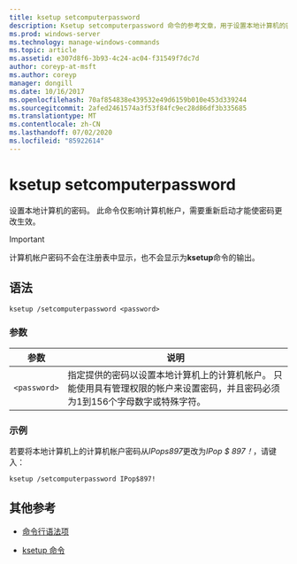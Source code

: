 ```yaml
---
title: ksetup setcomputerpassword
description: Ksetup setcomputerpassword 命令的参考文章，用于设置本地计算机的密码。
ms.prod: windows-server
ms.technology: manage-windows-commands
ms.topic: article
ms.assetid: e307d8f6-3b93-4c24-ac04-f31549f7dc7d
author: coreyp-at-msft
ms.author: coreyp
manager: dongill
ms.date: 10/16/2017
ms.openlocfilehash: 70af854838e439532e49d6159b010e453d339244
ms.sourcegitcommit: 2afed2461574a3f53f84fc9ec28d86df3b335685
ms.translationtype: MT
ms.contentlocale: zh-CN
ms.lasthandoff: 07/02/2020
ms.locfileid: "85922614"
---
```

# <a name="ksetup-setcomputerpassword"></a>ksetup setcomputerpassword

设置本地计算机的密码。 此命令仅影响计算机帐户，需要重新启动才能使密码更改生效。

> [!IMPORTANT]
> 计算机帐户密码不会在注册表中显示，也不会显示为**ksetup**命令的输出。

## <a name="syntax"></a>语法

```
ksetup /setcomputerpassword <password>
```

### <a name="parameters"></a>参数

| 参数 | 说明 |
| --------- | ----------- |
| `<password>` | 指定提供的密码以设置本地计算机上的计算机帐户。 只能使用具有管理权限的帐户来设置密码，并且密码必须为1到156个字母数字或特殊字符。 |

### <a name="examples"></a>示例

若要将本地计算机上的计算机帐户密码从*IPops897*更改为*IPop $ 897！*，请键入：

```
ksetup /setcomputerpassword IPop$897!
```

## <a name="additional-references"></a>其他参考

- [命令行语法项](command-line-syntax-key.md)

- [ksetup 命令](ksetup.md)
